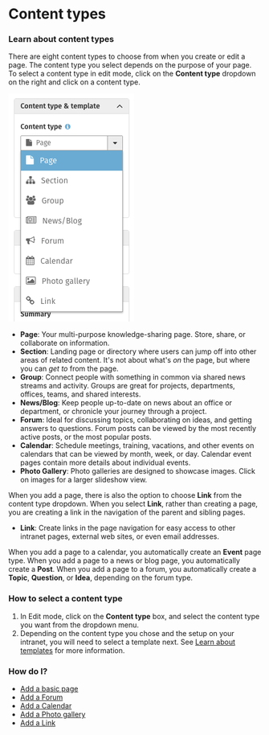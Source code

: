 # Content types



### Learn about content types

There are eight content types to choose from when you create or edit a page. The content type you select depends on the purpose of your page. To select a content type in edit mode, click on the **Content type** dropdown on the right and click on a content type.  
  


![](../../.gitbook/assets/1%20%2835%29.png)

* **Page**: Your multi-purpose knowledge-sharing page. Store, share, or collaborate on information. 
* **Section**: Landing page or directory where users can jump off into other areas of related content. It's not about what's _on_ the page, but where you can _get to_ from the page.
* **Group**: Connect people with something in common via shared news streams and activity. Groups are great for projects, departments, offices, teams, and shared interests.
* **News/Blog**: Keep people up-to-date on news about an office or department, or chronicle your journey through a project.
* **Forum**: Ideal for discussing topics, collaborating on ideas, and getting answers to questions. Forum posts can be viewed by the most recently active posts, or the most popular posts.
* **Calendar**: Schedule meetings, training, vacations, and other events on calendars that can be viewed by month, week, or day. Calendar event pages contain more details about individual events.
* **Photo Gallery**: Photo galleries are designed to showcase images. Click on images for a larger slideshow view.

When you add a page, there is also the option to choose **Link** from the content type dropdown. When you select **Link**, rather than creating a page, you are creating a link in the navigation of the parent and sibling pages.

* **Link**: Create links in the page navigation for easy access to other intranet pages, external web sites, or even email addresses.

When you add a page to a calendar, you automatically create an **Event** page type. When you add a page to a news or blog page, you automatically create a **Post**. When you add a page to a forum, you automatically create a **Topic**, **Question**, or **Idea**, depending on the forum type.

### How to select a content type

1. In Edit mode, click on the **Content type** box, and select the content type you want from the dropdown menu.
2. Depending on the content type you chose and the setup on your intranet, you will need to select a template next. See [Learn about templates](templates.md) for more information.

### How do I?

* [Add a basic page](add-a-page-or-post.md)
* [Add a Forum](add-a-forum.md)
* [Add a Calendar](add-a-calendar/)
* [Add a Photo gallery](add-a-photo-gallery/)
* [Add a Link](add-link-in-navigation.md)

